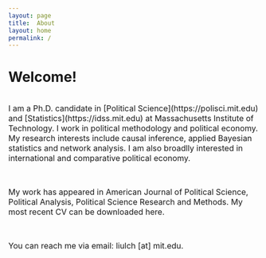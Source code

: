```yaml
---
layout: page
title:  About
layout: home
permalink: /
---
```


# Welcome! 

<br/>

<font size = "3">
I am a Ph.D. candidate in [Political Science](https://polisci.mit.edu) and [Statistics](https://idss.mit.edu) at Massachusetts Institute of Technology. I work in political methodology and political economy. My research interests include causal inference, applied Bayesian statistics and network analysis. I am also broadlly interested in international and comparative political economy.  
</font>

<br/> <br/>
<font size = "3">
My work has appeared in American Journal of Political Science, Political Analysis, Political Science Research and Methods. My most recent CV can be downloaded here.
</font>

<br/> <br/>
<font size = "3">
You can reach me via email: liulch [at] mit.edu.
</font>


<!-- 
A jekyll theme with inspiration from linux consoles for hackers, developers and script kiddies.
You can find the source code for this theme at [github.com/b2a3e8/jekyll-theme-console](https://github.com/b2a3e8/jekyll-theme-console).
-->
<!-- 
## What is jekyll?

Jekyll is a simple, blog-aware, static site generator for personal, project, or organization sites. Written in Ruby by Tom Preston-Werner, GitHub's co-founder, it is distributed under an open source license.
<br />Instead of using databases, Jekyll takes the content, renders Markdown or Textile and Liquid templates, and produces a complete, static website ready to be served by Apache HTTP Server, Nginx or another web server. Jekyll is the engine behind GitHub Pages, a GitHub feature that allows users to host websites based on their GitHub repositories for no additional cost.
-->
